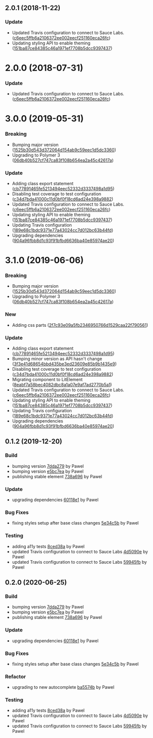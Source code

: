 <a name="2.0.1"></a>
## 2.0.1 (2018-11-22)


### Update

* Updated Travis configuration to connect to Sauce Labs. ([c6eec5ffb6a2106372ee002eecf251160eca26fc](https://github.com/advanced-rest-client/paper-chip/commit/c6eec5ffb6a2106372ee002eecf251160eca26fc))
* Updating styling API to enable theming ([151ba87ce84385c46a1971ef7708b5dcc9397437](https://github.com/advanced-rest-client/paper-chip/commit/151ba87ce84385c46a1971ef7708b5dcc9397437))



<a name="2.0.0"></a>
# 2.0.0 (2018-07-31)


### Update

* Updated Travis configuration to connect to Sauce Labs. ([c6eec5ffb6a2106372ee002eecf251160eca26fc](https://github.com/advanced-rest-client/paper-chip/commit/c6eec5ffb6a2106372ee002eecf251160eca26fc))



# 3.0.0 (2019-05-31)


### Breaking

* Bumping major version ([1525b30d543d372064d154ab9c59eec1d5dc3360](https://github.com/advanced-rest-client/paper-chip/commit/1525b30d543d372064d154ab9c59eec1d5dc3360))
* Upgrading to Polymer 3 ([06db40b527cf747ca83f108b654ea2a45c42617a](https://github.com/advanced-rest-client/paper-chip/commit/06db40b527cf747ca83f108b654ea2a45c42617a))

### Update

* Adding class export statement ([cb77891465fe5213494eec52332d3337498a1d95](https://github.com/advanced-rest-client/paper-chip/commit/cb77891465fe5213494eec52332d3337498a1d95))
* Disabling test coverage to test configuration ([c34d7bda41000c11d0bf0f18cd6ad24e398a9882](https://github.com/advanced-rest-client/paper-chip/commit/c34d7bda41000c11d0bf0f18cd6ad24e398a9882))
* Updated Travis configuration to connect to Sauce Labs. ([c6eec5ffb6a2106372ee002eecf251160eca26fc](https://github.com/advanced-rest-client/paper-chip/commit/c6eec5ffb6a2106372ee002eecf251160eca26fc))
* Updating styling API to enable theming ([151ba87ce84385c46a1971ef7708b5dcc9397437](https://github.com/advanced-rest-client/paper-chip/commit/151ba87ce84385c46a1971ef7708b5dcc9397437))
* Updating Travis configuration ([189e68c1bdc9371e77a43024cc7d012bc63b44fd](https://github.com/advanced-rest-client/paper-chip/commit/189e68c1bdc9371e77a43024cc7d012bc63b44fd))
* Upgrading dependencies ([904a96fbb8d1c93f91bfbd6636ba40e85974ae20](https://github.com/advanced-rest-client/paper-chip/commit/904a96fbb8d1c93f91bfbd6636ba40e85974ae20))



# 3.1.0 (2019-06-06)


### Breaking

* Bumping major version ([1525b30d543d372064d154ab9c59eec1d5dc3360](https://github.com/advanced-rest-client/paper-chip/commit/1525b30d543d372064d154ab9c59eec1d5dc3360))
* Upgrading to Polymer 3 ([06db40b527cf747ca83f108b654ea2a45c42617a](https://github.com/advanced-rest-client/paper-chip/commit/06db40b527cf747ca83f108b654ea2a45c42617a))

### New

* Adding css parts ([2f7c93e09a5fb2346950766d1529caa22f790561](https://github.com/advanced-rest-client/paper-chip/commit/2f7c93e09a5fb2346950766d1529caa22f790561))

### Update

* Adding class export statement ([cb77891465fe5213494eec52332d3337498a1d95](https://github.com/advanced-rest-client/paper-chip/commit/cb77891465fe5213494eec52332d3337498a1d95))
* Bumping minor version as API hasn't change ([3f3e41d68654bbd435be3ed23609e85b9b1435e9](https://github.com/advanced-rest-client/paper-chip/commit/3f3e41d68654bbd435be3ed23609e85b9b1435e9))
* Disabling test coverage to test configuration ([c34d7bda41000c11d0bf0f18cd6ad24e398a9882](https://github.com/advanced-rest-client/paper-chip/commit/c34d7bda41000c11d0bf0f18cd6ad24e398a9882))
* Migrating component to LitElement ([8eabf7a58bec4082dbc8a1a07e9af7ad2770b5a1](https://github.com/advanced-rest-client/paper-chip/commit/8eabf7a58bec4082dbc8a1a07e9af7ad2770b5a1))
* Updated Travis configuration to connect to Sauce Labs. ([c6eec5ffb6a2106372ee002eecf251160eca26fc](https://github.com/advanced-rest-client/paper-chip/commit/c6eec5ffb6a2106372ee002eecf251160eca26fc))
* Updating styling API to enable theming ([151ba87ce84385c46a1971ef7708b5dcc9397437](https://github.com/advanced-rest-client/paper-chip/commit/151ba87ce84385c46a1971ef7708b5dcc9397437))
* Updating Travis configuration ([189e68c1bdc9371e77a43024cc7d012bc63b44fd](https://github.com/advanced-rest-client/paper-chip/commit/189e68c1bdc9371e77a43024cc7d012bc63b44fd))
* Upgrading dependencies ([904a96fbb8d1c93f91bfbd6636ba40e85974ae20](https://github.com/advanced-rest-client/paper-chip/commit/904a96fbb8d1c93f91bfbd6636ba40e85974ae20))



<a name="0.1.2"></a>
## 0.1.2 (2019-12-20)

### Build

* bumping version [7dda279](https://github.com/anypoint-web-components/anypoint-combobox/commit/7dda27925018506b3459d93eb55ba7b571d80467) by Pawel
* bumping version [e5bc7ea](https://github.com/anypoint-web-components/anypoint-combobox/commit/e5bc7ea5016db7489f9d5b7753476c8402657216) by Pawel
* publishing stable element [738a696](https://github.com/anypoint-web-components/anypoint-combobox/commit/738a6969c1f5dad798c7bc991f77fd2728b67f3c) by Pawel


### Update

* upgrading dependencies [60118e1](https://github.com/anypoint-web-components/anypoint-combobox/commit/60118e1b301c30e8894b72869054ddf7e13cc526) by Pawel


### Bug Fixes

* fixing styles setup after base class changes [5e34c5b](https://github.com/anypoint-web-components/anypoint-combobox/commit/5e34c5b9decd2088910b8263fc5d218c6b524a91) by Pawel


### Testing

* adding a11y tests [8ced38a](https://github.com/anypoint-web-components/anypoint-combobox/commit/8ced38a18e997e63fc1c2f2333e7bcf1c8c2a1cd) by Pawel
* updated Travis configuration to connect to Sauce Labs [4d5090e](https://github.com/anypoint-web-components/anypoint-combobox/commit/4d5090e8c503be60abef0b16240371231696f976) by Pawel
* updated Travis configuration to connect to Sauce Labs [59945fb](https://github.com/anypoint-web-components/anypoint-combobox/commit/59945fb647ff4588535f3d851484c66ca86a8190) by Pawel


<a name="0.2.0"></a>
## 0.2.0 (2020-06-25)

### Build

* bumping version [7dda279](https://github.com/anypoint-web-components/anypoint-combobox/commit/7dda27925018506b3459d93eb55ba7b571d80467) by Pawel
* bumping version [e5bc7ea](https://github.com/anypoint-web-components/anypoint-combobox/commit/e5bc7ea5016db7489f9d5b7753476c8402657216) by Pawel
* publishing stable element [738a696](https://github.com/anypoint-web-components/anypoint-combobox/commit/738a6969c1f5dad798c7bc991f77fd2728b67f3c) by Pawel


### Update

* upgrading dependencies [60118e1](https://github.com/anypoint-web-components/anypoint-combobox/commit/60118e1b301c30e8894b72869054ddf7e13cc526) by Pawel


### Bug Fixes

* fixing styles setup after base class changes [5e34c5b](https://github.com/anypoint-web-components/anypoint-combobox/commit/5e34c5b9decd2088910b8263fc5d218c6b524a91) by Pawel


### Refactor

* upgrading to new autocomplete [ba5574b](https://github.com/anypoint-web-components/anypoint-combobox/commit/ba5574b37acfc30ec4601e06a312a69708d00854) by Pawel


### Testing

* adding a11y tests [8ced38a](https://github.com/anypoint-web-components/anypoint-combobox/commit/8ced38a18e997e63fc1c2f2333e7bcf1c8c2a1cd) by Pawel
* updated Travis configuration to connect to Sauce Labs [4d5090e](https://github.com/anypoint-web-components/anypoint-combobox/commit/4d5090e8c503be60abef0b16240371231696f976) by Pawel
* updated Travis configuration to connect to Sauce Labs [59945fb](https://github.com/anypoint-web-components/anypoint-combobox/commit/59945fb647ff4588535f3d851484c66ca86a8190) by Pawel


